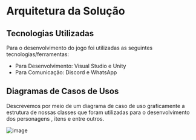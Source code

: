 # Arquitetura da Solução

## Tecnologias Utilizadas

Para o desenvolvimento do jogo foi utilizadas as seguintes tecnologias/ferramentas:

* Para Desenvolvimento: Visual Studio e Unity
* Para Comunicação: Discord e WhatsApp

## Diagramas de Casos de Usos

Descrevemos por meio de um diagrama de caso de uso graficamente a estrutura de nossas classes que foram utilizadas para o desenvolvimento dos personagens , itens e entre outros.

![image](https://github.com/ICEI-PUC-Minas-PCO-SI/pco-si-2023-1-p3-poo-tpfinal-grupo6_rpg/assets/101759330/d2399aef-48ae-4cc6-82d6-58058d3c7401)
